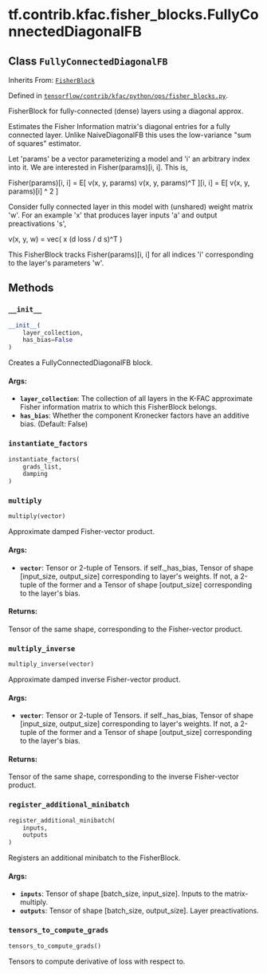 <div itemscope itemtype="http://developers.google.com/ReferenceObject">
<meta itemprop="name" content="tf.contrib.kfac.fisher_blocks.FullyConnectedDiagonalFB" />
<meta itemprop="property" content="__init__"/>
<meta itemprop="property" content="instantiate_factors"/>
<meta itemprop="property" content="multiply"/>
<meta itemprop="property" content="multiply_inverse"/>
<meta itemprop="property" content="register_additional_minibatch"/>
<meta itemprop="property" content="tensors_to_compute_grads"/>
</div>

# tf.contrib.kfac.fisher_blocks.FullyConnectedDiagonalFB

## Class `FullyConnectedDiagonalFB`

Inherits From: [`FisherBlock`](../../../../tf/contrib/kfac/fisher_blocks/FisherBlock.md)



Defined in [`tensorflow/contrib/kfac/python/ops/fisher_blocks.py`](https://www.tensorflow.org/code/tensorflow/contrib/kfac/python/ops/fisher_blocks.py).

FisherBlock for fully-connected (dense) layers using a diagonal approx.

Estimates the Fisher Information matrix's diagonal entries for a fully
connected layer. Unlike NaiveDiagonalFB this uses the low-variance "sum of
squares" estimator.

Let 'params' be a vector parameterizing a model and 'i' an arbitrary index
into it. We are interested in Fisher(params)[i, i]. This is,

  Fisher(params)[i, i] = E[ v(x, y, params) v(x, y, params)^T ][i, i]
                       = E[ v(x, y, params)[i] ^ 2 ]

Consider fully connected layer in this model with (unshared) weight matrix
'w'. For an example 'x' that produces layer inputs 'a' and output
preactivations 's',

  v(x, y, w) = vec( x (d loss / d s)^T )

This FisherBlock tracks Fisher(params)[i, i] for all indices 'i' corresponding
to the layer's parameters 'w'.

## Methods

<h3 id="__init__"><code>__init__</code></h3>

``` python
__init__(
    layer_collection,
    has_bias=False
)
```

Creates a FullyConnectedDiagonalFB block.

#### Args:

* <b>`layer_collection`</b>: The collection of all layers in the K-FAC approximate
      Fisher information matrix to which this FisherBlock belongs.
* <b>`has_bias`</b>: Whether the component Kronecker factors have an additive bias.
      (Default: False)

<h3 id="instantiate_factors"><code>instantiate_factors</code></h3>

``` python
instantiate_factors(
    grads_list,
    damping
)
```



<h3 id="multiply"><code>multiply</code></h3>

``` python
multiply(vector)
```

Approximate damped Fisher-vector product.

#### Args:

* <b>`vector`</b>: Tensor or 2-tuple of Tensors. if self._has_bias, Tensor of shape
    [input_size, output_size] corresponding to layer's weights. If not, a
    2-tuple of the former and a Tensor of shape [output_size] corresponding
    to the layer's bias.


#### Returns:

Tensor of the same shape, corresponding to the Fisher-vector product.

<h3 id="multiply_inverse"><code>multiply_inverse</code></h3>

``` python
multiply_inverse(vector)
```

Approximate damped inverse Fisher-vector product.

#### Args:

* <b>`vector`</b>: Tensor or 2-tuple of Tensors. if self._has_bias, Tensor of shape
    [input_size, output_size] corresponding to layer's weights. If not, a
    2-tuple of the former and a Tensor of shape [output_size] corresponding
    to the layer's bias.


#### Returns:

Tensor of the same shape, corresponding to the inverse Fisher-vector
product.

<h3 id="register_additional_minibatch"><code>register_additional_minibatch</code></h3>

``` python
register_additional_minibatch(
    inputs,
    outputs
)
```

Registers an additional minibatch to the FisherBlock.

#### Args:

* <b>`inputs`</b>: Tensor of shape [batch_size, input_size]. Inputs to the
    matrix-multiply.
* <b>`outputs`</b>: Tensor of shape [batch_size, output_size]. Layer preactivations.

<h3 id="tensors_to_compute_grads"><code>tensors_to_compute_grads</code></h3>

``` python
tensors_to_compute_grads()
```

Tensors to compute derivative of loss with respect to.



